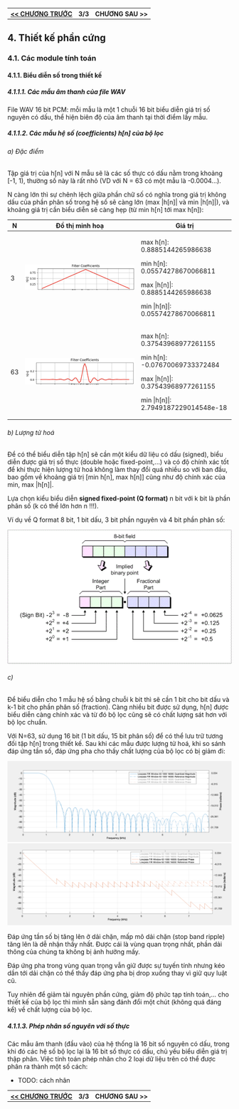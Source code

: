 <table>
    <th>
      <a href="./chap2.md"><< CHƯƠNG TRƯỚC</a>
    </th>
    <th>
      3/3
    </th>
    <th>
      CHƯƠNG SAU >>
    </th>
</table>

## 4. Thiết kế phần cứng

### 4.1. Các module tính toán

#### 4.1.1. Biểu diễn số trong thiết kế

##### 4.1.1.1. Các mẫu âm thanh của file WAV

File WAV 16 bit PCM: mỗi mẫu là một 1 chuỗi 16 bit biểu diễn giá trị số nguyên có dấu, thể hiện biên độ của âm thanh tại thời điểm lấy mẫu.

##### 4.1.1.2. Các mẫu hệ số (coefficients) h[n] của bộ lọc

###### a) Đặc điểm
Tập giá trị của h[n] với N mẫu sẽ là các số thực có dấu nằm trong khoảng [-1, 1), thường số này là rất nhỏ (VD với N = 63 có một mẫu là -0.0004...).

N càng lớn thì sự chênh lệch giữa phần chữ số có nghĩa trong giá trị không dấu của phần phân số trong hệ số sẽ càng lớn (max |h[n]| và min |h[n]|), và khoảng giá trị cần biểu diễn sẽ càng hẹp (từ min h[n] tới max h[n]):

<table>
  <thead>
    <th>
      N
    </th>
    <th>
      Đồ thị minh hoạ
    </th>
    <th>
      <span>Giá trị</span>
    </th>
  </thead>
  <tbody>
    <tr>
      <td>
        3
      </td>
      <td>
        <img src="./Wav/imgs/hn_N3.png">
      </td>
      <td>
        <p>max h[n]: 0.8885144265986638</p>
        <p>min h[n]: 0.05574278670066811</p>
        <p>max |h[n]|: 0.8885144265986638</p>
        <p>min |h[n]|: 0.05574278670066811</p>
      </td>
    </tr>
    <tr>
      <td>
        63
      </td>
      <td>
        <img src="./Wav/imgs/hn_N63.png">
      </td>
      <td>
        <p>max h[n]: 0.37543968977261155</p>
        <p>min h[n]: -0.07670069733372484</p>
        <p>max |h[n]|: 0.37543968977261155</p>
        <p>min |h[n]|: 2.7949187229014548e-18</p>
      </td>
    </tr>
  </tbody>
</table>

###### b) Lượng tử hoá
Để có thể biểu diễn tập h[n] sẽ cần một kiểu dữ liệu có dấu (signed), biểu diễn được giá trị số thực (double hoặc fixed-point,...) và có độ chính xác tốt để khi thực hiện lượng tử hoá không làm thay đổi quá nhiều so với ban đầu, bao gồm về khoảng giá trị [min h[n], max h[n]] cũng như độ chính xác của min, max |h[n]|.

Lựa chọn kiểu biểu diễn __signed fixed-point (Q format)__ n bit với k bit là phần phân số (k có thể lớn hơn n !!!).

Ví dụ về Q format 8 bit, 1 bit dấu, 3 bit phần nguyên và 4 bit phần phân số:

<img src="./Wav/imgs/q-format.gif">

###### c)
Để biểu diễn cho 1 mẫu hệ số bằng chuỗi k bit thì sẽ cần 1 bit cho bit dấu và k-1 bit cho phần phân số (fraction). Càng nhiều bit được sử dụng, h[n] được biểu diễn càng chính xác và từ đó bộ lọc cũng sẽ có chất lượng sát hơn với bộ lọc chuẩn.

Với N=63, sử dụng 16 bit (1 bit dấu, 15 bit phân số) để có thể lưu trữ tương đối tập h[n] trong thiết kế. Sau khi các mẫu được lượng tử hoá, khi so sánh đáp ứng tần số, đáp ứng pha cho thấy chất lượng của bộ lọc có bị giảm đi:

<img src="./Wav/imgs/quantized_freq.png">

<img src="./Wav/imgs/quantized_phase.png">

Đáp ứng tần số bị tăng lên ở dải chặn, mấp mô dải chặn (stop band ripple) tăng lên là dễ nhận thấy nhất. Được cái là vùng quan trọng nhất, phần dải thông của chúng ta không bị ảnh hưởng mấy.

Đáp ứng pha trong vùng quan trọng vẫn giữ được sự tuyến tính nhưng kéo dần tới dải chặn có thể thấy đáp ứng pha bị drop xuống thay vì giữ quy luật cũ.

Tuy nhiên để giảm tài nguyên phần cứng, giảm độ phức tạp tính toán,... cho thiết kế của bộ lọc thì mình sẵn sàng đánh đổi một chút (không quá đáng kể) về chất lượng của bộ lọc.

##### 4.1.1.3. Phép nhân số nguyên với số thực

Các mẫu âm thanh (đầu vào) của hệ thống là 16 bit số nguyên có dấu, trong khi đó các hệ số bộ lọc lại là 16 bit số thực có dấu, chủ yếu biểu diễn giá trị thập phân. Việc tính toán phép nhân cho 2 loại dữ liệu trên có thể được phân ra thành một số cách:
- TODO: cách nhân

<table>
    <th>
      <a href="./chap2.md"><< CHƯƠNG TRƯỚC</a>
    </th>
    <th>
      3/3
    </th>
    <th>
      CHƯƠNG SAU >>
    </th>
</table>